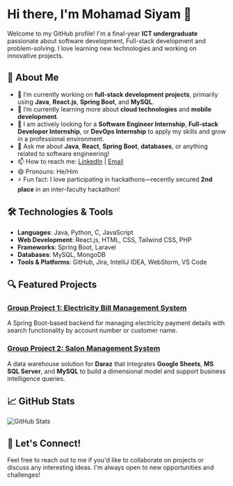 # Hi there, I'm Mohamad Siyam 👋

Welcome to my GitHub profile! I'm a final-year **ICT undergraduate** passionate about software development, Full-stack development and problem-solving.
I love learning new technologies and working on innovative projects.

## 🚀 About Me

- 🔭 I’m currently working on **full-stack development projects**, primarily using **Java**, **React.js**, **Spring Boot**, and **MySQL**.
- 🌱 I’m currently learning more about **cloud technologies** and **mobile development**.
- 💼 I am actively looking for a **Software Engineer Internship**, **Full-stack Developer Internship**, or **DevOps Internship** to apply my skills and grow in a professional environment.
- 💬 Ask me about **Java**, **React**, **Spring Boot**, **databases**, or anything related to software engineering!
- 📫 How to reach me: [LinkedIn](https://www.linkedin.com/in/mohamad-siyam-a7b399173) | [Email](mailto:mohamadsiyam66@gmail.com)
- 😄 Pronouns: He/Him
- ⚡ Fun fact: I love participating in hackathons—recently secured **2nd place** in an inter-faculty hackathon!


## 🛠️ Technologies & Tools

- **Languages**: Java, Python, C, JavaScript
- **Web Development**: React.js, HTML, CSS, Tailwind CSS, PHP
- **Frameworks**: Spring Boot, Laravel
- **Databases**: MySQL, MongoDB
- **Tools & Platforms**: GitHub, Jira, IntelliJ IDEA, WebStorm, VS Code

## 🔍 Featured Projects

### [Group Project 1: Electricity Bill Management System](https://github.com/MuhammedJamzeeth/Electricity-Billing-System)
A Spring Boot-based backend for managing electricity payment details with search functionality by account number or customer name.

### [Group Project 2: Salon Management System](https://github.com/MuhammedJamzeeth/Salon-Management-System)
A data warehouse solution for **Daraz** that integrates **Google Sheets**, **MS SQL Server**, and **MySQL** to build a dimensional model and support business intelligence queries.

## 📈 GitHub Stats

![GitHub Stats](https://github-readme-stats.vercel.app/api?username=MohamadSiyam66&show_icons=true&hide_title=true&count_private=true&hide=prs)

## 💬 Let's Connect!

Feel free to reach out to me if you'd like to collaborate on projects or discuss any interesting ideas. I'm always open to new opportunities and challenges!
